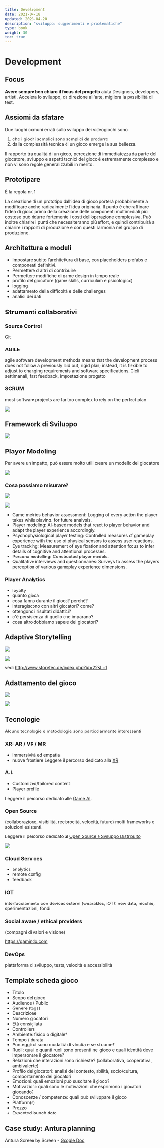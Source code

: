```yaml
---
title: Development
date: 2021-04-18
updated: 2023-04-20
description: "sviluppo: suggerimenti e problematiche"
type: book
weight: 30
toc: true
---
```


# Development

## Focus
**Avere sempre ben chiaro il focus del progetto** aiuta Designers, developers, artisti. Accelera lo sviluppo, da direzione all'arte, migliora la possibilità di test.

## Assiomi da sfatare
Due luoghi comuni errati sullo sviluppo dei videogiochi sono

1) che i giochi semplici sono semplici da produrre 
2) dalla complessità tecnica di un gioco emerge la sua bellezza. 

Il rapporto tra qualità di un gioco, percezione di immediatezza da parte del giocatore, sviluppo e aspetti tecnici del gioco è estremamente complesso e non vi sono regole generalizzabili in merito.

## Prototipare
È la regola nr. 1

La creazione di un prototipo dall’idea di gioco porterà probabilmente a modificare anche radicalmente l’idea originaria. Il punto è che raffinare l’idea di gioco prima della creazione delle componenti multimediali più costose può ridurre fortemente i costi dell’operazione complessiva. Può inoltre chiarire i punti che necessiteranno più effort, e quindi contribuirà a chiarire i rapporti di produzione e con questi l’armonia nel gruppo di produzione.

## Architettura e moduli
- Impostare subito l’architettura di base, con placeholders prefabs e componenti definitivi.
- Permettere d altri di contribuire
- Permettere modifiche di game design in tempo reale
- profilo del giocatore (game skills, curriculum e psicologico)
- logging
- adattamento della difficoltà e delle challenges
- analisi dei dati

## Strumenti collaborativi

### Source Control
Git

### AGILE
agile software development methods means that the development process does not follow a previously laid out, rigid plan; instead, it is flexible to adjust to changing requirements and software specifications.
Cicli settimanali, fast feedback, impostazione progetto

### SCRUM
most software projects are far too complex to rely on the perfect plan

![](../../../assets/img/gamedev/img-g4c/scrum.webp)

## Framework di Sviluppo
![](../../../assets/img/gamedev/img-g4c/frameworkdisviluppo.webp)

## Player Modeling
Per avere un impatto, può essere molto utili creare un modello del giocatore

![](../../../assets/img/gamedev/img-g4c/player_model.webp)

### Cosa possiamo misurare?

![](../../../assets/img/gamedev/img-g4c/game_measure_performance.webp)


![](../../../assets/img/gamedev/img-g4c/player_experience.webp)

- Game metrics behavior assessment: Logging of every action the player takes while playing, for future analysis.
- Player modeling: AI-based models that react to player behavior and adapt the player experience accordingly.
- Psychophysiological player testing: Controlled measures of gameplay experience with the use of physical sensors to assess user reactions.
- Eye tracking: Measurement of eye fixation and attention focus to infer details of cognitive and attentional processes.
- Persona modelling: Constructed player models.
- Qualitative interviews and questionnaires: Surveys to assess the players perception of various gameplay experience dimensions.

### Player Analytics
- loyalty
- quanto gioca
- cosa fanno durante il gioco? perché?
- interagiscono con altri giocatori? come?
- ottengono i risultati didattici?
- c'è persistenza di quello che imparano?
- cosa altro dobbiamo sapere dei giocatori?

## Adaptive Storytelling
![](../../../assets/img/gamedev/img-g4c/game_storytelling.webp)

![](../../../assets/img/gamedev/img-g4c/game_storytelling_2.webp)

vedi <http://www.storytec.de/index.php?id=22&L=1>

## Adattamento del gioco
![](../../../assets/img/gamedev/img-g4c/game_adattamento.webp)

![](../../../assets/img/gamedev/img-g4c/player_preferences.webp)

## Tecnologie
Alcune tecnologie e metodologie sono particolarmente interessanti

### XR: AR / VR / MR
- immersività ed empatia
- nuove frontiere
Leggere il percorso dedicato alla [XR](../xr/index.md)

### A.I.
- Customized/tailored content
- Player profile

Leggere il percorso dedicato alle [Game AI](../ai/index.md).

### Open Source
(collaborazione, visibilità, reciprocità, velocità, future)
molti frameworks e soluzioni esistenti.

Leggere il percorso dedicato al [Open Source e Sviluppo Distribuito](../ci/index.md)

![](../../../assets/img/gamedev/img-g4c/open_everything.webp)

### Cloud Services
- analytics
- remote config
- feedback

### IOT
interfacciamento con devices esterni (wearables, iOT): new data, nicchie, sperimentazioni, fondi

### Social aware / ethical providers
(compagni di valori e visione)

<https://gamindo.com>

### DevOps
piattaforma di sviluppo, tests, velocità e accessibilità

## Template scheda gioco
- Titolo
- Scopo del gioco
- Audience / Public
- Genere (tags)
- Descrizione
- Numero giocatori
- Età consigliata
- Controllers
- Ambiente: fisico o digitale? 
- Tempo / durata
- Punteggi: ci sono modalità di vincita e se si come?
- Ruoli: quali e quanti ruoli sono presenti nel gioco e quali identità deve impersonare il giocatore?
- Relazioni: che interazioni sono richieste? (collaborativa, cooperativa, ambivalente)
- Profilo dei giocatori: analisi del contesto, abilità, socio/cultura, comportamento dei giocatori
- Emozioni: quali emozioni può suscitare il gioco?
- Motivazioni: quali sono le motivazioni che esprimono i giocatori giocando?
- Conoscenze / competenze: quali può sviluppare il gioco
- Platform(s)
- Prezzo
- Expected launch date

## Case study: Antura planning
Antura Screen by Screen - [Google Doc](https://docs.google.com/presentation/d/1hc5Sjzq6cg_Y-FHgIK819KzfHWOG0KF9jhPh6Klf4Ww/edit#slide=id.g24c0825d9f_0_52)

